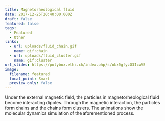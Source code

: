 ```yaml
---
title: Magnetorheological fluid
date: 2017-12-25T20:40:00.000Z
draft: false
featured: false
tags:
  - Featured
  - Other
links:
  - url: uploads/fluid_chain.gif
    name: gif:chain
  - url: uploads/fluid_cluster.gif
    name: gif:cluster
url_slides: https://polybox.ethz.ch/index.php/s/obx0gfyzG3IcwVS
image:
  filename: featured
  focal_point: Smart
  preview_only: false
---
```

Under the external magnetic field, the particles in magnetorheological fluid become interacting dipoles. Through the magnetic interaction, the particles form chains and the chains form clusters. The animations show the molecular dynamics simulation of the aforementioned process.
